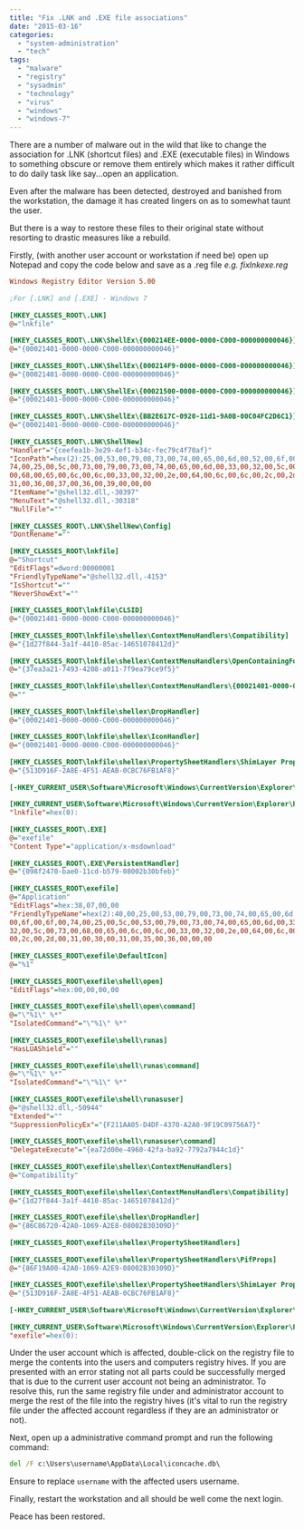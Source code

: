 ```yaml
---
title: "Fix .LNK and .EXE file associations"
date: "2015-03-16"
categories: 
  - "system-administration"
  - "tech"
tags: 
  - "malware"
  - "registry"
  - "sysadmin"
  - "technology"
  - "virus"
  - "windows"
  - "windows-7"
---
```


There are a number of malware out in the wild that like to change the association for .LNK (shortcut files) and .EXE (executable files) in Windows to something obscure or remove them entirely which makes it rather difficult to do daily task like say...open an application.

Even after the malware has been detected, destroyed and banished from the workstation, the damage it has created lingers on as to somewhat taunt the user.

But there is a way to restore these files to their original state without resorting to drastic measures like a rebuild.

Firstly, (with another user account or workstation if need be) open up Notepad and copy the code below and save as a .reg file _e.g. fixlnkexe.reg_

```ini
Windows Registry Editor Version 5.00
 
;For [.LNK] and [.EXE] - Windows 7
 
[HKEY_CLASSES_ROOT\.LNK]
@="lnkfile"
 
[HKEY_CLASSES_ROOT\.LNK\ShellEx\{000214EE-0000-0000-C000-000000000046}]
@="{00021401-0000-0000-C000-000000000046}"
 
[HKEY_CLASSES_ROOT\.LNK\ShellEx\{000214F9-0000-0000-C000-000000000046}]
@="{00021401-0000-0000-C000-000000000046}"
 
[HKEY_CLASSES_ROOT\.LNK\ShellEx\{00021500-0000-0000-C000-000000000046}]
@="{00021401-0000-0000-C000-000000000046}"
 
[HKEY_CLASSES_ROOT\.LNK\ShellEx\{BB2E617C-0920-11d1-9A0B-00C04FC2D6C1}]
@="{00021401-0000-0000-C000-000000000046}"
 
[HKEY_CLASSES_ROOT\.LNK\ShellNew]
"Handler"="{ceefea1b-3e29-4ef1-b34c-fec79c4f70af}"
"IconPath"=hex(2):25,00,53,00,79,00,73,00,74,00,65,00,6d,00,52,00,6f,00,6f,00,\
74,00,25,00,5c,00,73,00,79,00,73,00,74,00,65,00,6d,00,33,00,32,00,5c,00,73,\
00,68,00,65,00,6c,00,6c,00,33,00,32,00,2e,00,64,00,6c,00,6c,00,2c,00,2d,00,\
31,00,36,00,37,00,36,00,39,00,00,00
"ItemName"="@shell32.dll,-30397"
"MenuText"="@shell32.dll,-30318"
"NullFile"=""
 
[HKEY_CLASSES_ROOT\.LNK\ShellNew\Config]
"DontRename"=""
 
[HKEY_CLASSES_ROOT\lnkfile]
@="Shortcut"
"EditFlags"=dword:00000001
"FriendlyTypeName"="@shell32.dll,-4153"
"IsShortcut"=""
"NeverShowExt"=""
 
[HKEY_CLASSES_ROOT\lnkfile\CLSID]
@="{00021401-0000-0000-C000-000000000046}"
 
[HKEY_CLASSES_ROOT\lnkfile\shellex\ContextMenuHandlers\Compatibility]
@="{1d27f844-3a1f-4410-85ac-14651078412d}"
 
[HKEY_CLASSES_ROOT\lnkfile\shellex\ContextMenuHandlers\OpenContainingFolderMenu]
@="{37ea3a21-7493-4208-a011-7f9ea79ce9f5}"
 
[HKEY_CLASSES_ROOT\lnkfile\shellex\ContextMenuHandlers\{00021401-0000-0000-C000-000000000046}]
@=""
 
[HKEY_CLASSES_ROOT\lnkfile\shellex\DropHandler]
@="{00021401-0000-0000-C000-000000000046}"
 
[HKEY_CLASSES_ROOT\lnkfile\shellex\IconHandler]
@="{00021401-0000-0000-C000-000000000046}"
 
[HKEY_CLASSES_ROOT\lnkfile\shellex\PropertySheetHandlers\ShimLayer Property Page]
@="{513D916F-2A8E-4F51-AEAB-0CBC76FB1AF8}"
 
[-HKEY_CURRENT_USER\Software\Microsoft\Windows\CurrentVersion\Explorer\FileExts\.LNK\UserChoice]
 
[HKEY_CURRENT_USER\Software\Microsoft\Windows\CurrentVersion\Explorer\FileExts\.LNK\OpenWithProgids]
"lnkfile"=hex(0):
 
[HKEY_CLASSES_ROOT\.EXE]
@="exefile"
"Content Type"="application/x-msdownload"
 
[HKEY_CLASSES_ROOT\.EXE\PersistentHandler]
@="{098f2470-bae0-11cd-b579-08002b30bfeb}"
 
[HKEY_CLASSES_ROOT\exefile]
@="Application"
"EditFlags"=hex:38,07,00,00
"FriendlyTypeName"=hex(2):40,00,25,00,53,00,79,00,73,00,74,00,65,00,6d,00,52,\
00,6f,00,6f,00,74,00,25,00,5c,00,53,00,79,00,73,00,74,00,65,00,6d,00,33,00,\
32,00,5c,00,73,00,68,00,65,00,6c,00,6c,00,33,00,32,00,2e,00,64,00,6c,00,6c,\
00,2c,00,2d,00,31,00,30,00,31,00,35,00,36,00,00,00
 
[HKEY_CLASSES_ROOT\exefile\DefaultIcon]
@="%1"
 
[HKEY_CLASSES_ROOT\exefile\shell\open]
"EditFlags"=hex:00,00,00,00
 
[HKEY_CLASSES_ROOT\exefile\shell\open\command]
@="\"%1\" %*"
"IsolatedCommand"="\"%1\" %*"
 
[HKEY_CLASSES_ROOT\exefile\shell\runas]
"HasLUAShield"=""
 
[HKEY_CLASSES_ROOT\exefile\shell\runas\command]
@="\"%1\" %*"
"IsolatedCommand"="\"%1\" %*"
 
[HKEY_CLASSES_ROOT\exefile\shell\runasuser]
@="@shell32.dll,-50944"
"Extended"=""
"SuppressionPolicyEx"="{F211AA05-D4DF-4370-A2A0-9F19C09756A7}"
 
[HKEY_CLASSES_ROOT\exefile\shell\runasuser\command]
"DelegateExecute"="{ea72d00e-4960-42fa-ba92-7792a7944c1d}"
 
[HKEY_CLASSES_ROOT\exefile\shellex\ContextMenuHandlers]
@="Compatibility"
 
[HKEY_CLASSES_ROOT\exefile\shellex\ContextMenuHandlers\Compatibility]
@="{1d27f844-3a1f-4410-85ac-14651078412d}"
 
[HKEY_CLASSES_ROOT\exefile\shellex\DropHandler]
@="{86C86720-42A0-1069-A2E8-08002B30309D}"
 
[HKEY_CLASSES_ROOT\exefile\shellex\PropertySheetHandlers]
 
[HKEY_CLASSES_ROOT\exefile\shellex\PropertySheetHandlers\PifProps]
@="{86F19A00-42A0-1069-A2E9-08002B30309D}"
 
[HKEY_CLASSES_ROOT\exefile\shellex\PropertySheetHandlers\ShimLayer Property Page]
@="{513D916F-2A8E-4F51-AEAB-0CBC76FB1AF8}"
 
[-HKEY_CURRENT_USER\Software\Microsoft\Windows\CurrentVersion\Explorer\FileExts\.EXE\UserChoice]
 
[HKEY_CURRENT_USER\Software\Microsoft\Windows\CurrentVersion\Explorer\FileExts\.EXE\OpenWithProgids]
"exefile"=hex(0):
```

Under the user account which is affected, double-click on the registry file to merge the contents into the users and computers registry hives. If you are presented with an error stating not all parts could be successfully merged that is due to the current user account not being an administrator. To resolve this, run the same registry file under and administrator account to merge the rest of the file into the registry hives (it's vital to run the registry file under the affected account regardless if they are an administrator or not).

Next, open up a administrative command prompt and run the following command:

```cmd
del /F c:\Users\username\AppData\Local\iconcache.db\
```

Ensure to replace ```username``` with the affected users username.

Finally, restart the workstation and all should be well come the next login.

Peace has been restored.

